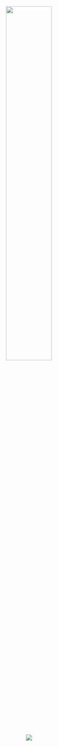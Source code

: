 <div align="center">
  <div float="left">
  <a href = "https://www.youtube.com/watch?v=Ph3vJASDVaE"><img src="https://dirkwhoffmann.github.io/DeepDrill/images/spider-youtube.png" width="49%"></a>
  <a href = "https://www.youtube.com/watch?v=OcXcHgwJ33g><img src="https://dirkwhoffmann.github.io/DeepDrill/images/infinity-youtube.png" width="49%"></a>
  </div>
</div>
<p align="center">
  <a href = "https://dirkwhoffmann.github.io/DeepDrill"><img src="https://dirkwhoffmann.github.io/DeepDrill/images/redirect2.png"></a>
</p>

